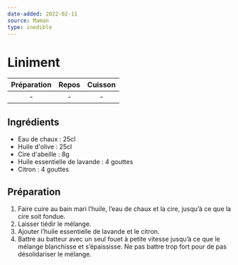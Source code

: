 ```yaml
---
date-added: 2022-02-11
source: Maman
type: inedible
---
```


# Liniment

| Préparation | Repos | Cuisson |
|:-----------:|:-----:|:-------:|
|      -      |   -   |    -    |

## Ingrédients

- Eau de chaux : 25cl
- Huile d'olive : 25cl
- Cire d'abeille : 8g
- Huile essentielle de lavande : 4 gouttes
- Citron : 4 gouttes

## Préparation

1. Faire cuire au bain mari l’huile, l’eau de chaux et la cire, jusqu’à ce que la cire soit fondue.
2. Laisser tiédir le mélange.
3. Ajouter l’huile essentielle de lavande et le citron.
4. Battre au batteur avec un seul fouet à petite vitesse jusqu’à ce que le mélange blanchisse et s’épaississe. Ne pas battre trop fort pour de pas désolidariser le mélange.
